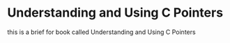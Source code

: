 # Understanding and Using C Pointers
 this is a brief for book called Understanding and Using C Pointers 
